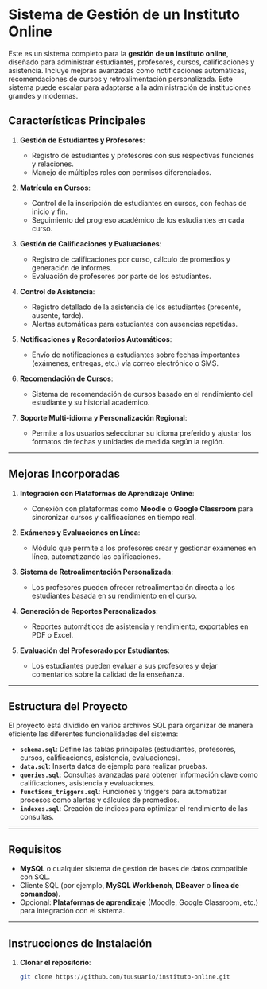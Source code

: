 # Sistema de Gestión de un Instituto Online

Este es un sistema completo para la **gestión de un instituto online**, diseñado para administrar estudiantes, profesores, cursos, calificaciones y asistencia. Incluye mejoras avanzadas como notificaciones automáticas, recomendaciones de cursos y retroalimentación personalizada. Este sistema puede escalar para adaptarse a la administración de instituciones grandes y modernas.

## Características Principales

1. **Gestión de Estudiantes y Profesores**:
   - Registro de estudiantes y profesores con sus respectivas funciones y relaciones.
   - Manejo de múltiples roles con permisos diferenciados.

2. **Matrícula en Cursos**:
   - Control de la inscripción de estudiantes en cursos, con fechas de inicio y fin.
   - Seguimiento del progreso académico de los estudiantes en cada curso.

3. **Gestión de Calificaciones y Evaluaciones**:
   - Registro de calificaciones por curso, cálculo de promedios y generación de informes.
   - Evaluación de profesores por parte de los estudiantes.

4. **Control de Asistencia**:
   - Registro detallado de la asistencia de los estudiantes (presente, ausente, tarde).
   - Alertas automáticas para estudiantes con ausencias repetidas.

5. **Notificaciones y Recordatorios Automáticos**:
   - Envío de notificaciones a estudiantes sobre fechas importantes (exámenes, entregas, etc.) vía correo electrónico o SMS.

6. **Recomendación de Cursos**:
   - Sistema de recomendación de cursos basado en el rendimiento del estudiante y su historial académico.

7. **Soporte Multi-idioma y Personalización Regional**:
   - Permite a los usuarios seleccionar su idioma preferido y ajustar los formatos de fechas y unidades de medida según la región.

---

## Mejoras Incorporadas

1. **Integración con Plataformas de Aprendizaje Online**:
   - Conexión con plataformas como **Moodle** o **Google Classroom** para sincronizar cursos y calificaciones en tiempo real.

2. **Exámenes y Evaluaciones en Línea**:
   - Módulo que permite a los profesores crear y gestionar exámenes en línea, automatizando las calificaciones.

3. **Sistema de Retroalimentación Personalizada**:
   - Los profesores pueden ofrecer retroalimentación directa a los estudiantes basada en su rendimiento en el curso.

4. **Generación de Reportes Personalizados**:
   - Reportes automáticos de asistencia y rendimiento, exportables en PDF o Excel.

5. **Evaluación del Profesorado por Estudiantes**:
   - Los estudiantes pueden evaluar a sus profesores y dejar comentarios sobre la calidad de la enseñanza.

---

## Estructura del Proyecto

El proyecto está dividido en varios archivos SQL para organizar de manera eficiente las diferentes funcionalidades del sistema:

- **`schema.sql`**: Define las tablas principales (estudiantes, profesores, cursos, calificaciones, asistencia, evaluaciones).
- **`data.sql`**: Inserta datos de ejemplo para realizar pruebas.
- **`queries.sql`**: Consultas avanzadas para obtener información clave como calificaciones, asistencia y evaluaciones.
- **`functions_triggers.sql`**: Funciones y triggers para automatizar procesos como alertas y cálculos de promedios.
- **`indexes.sql`**: Creación de índices para optimizar el rendimiento de las consultas.

---

## Requisitos

- **MySQL** o cualquier sistema de gestión de bases de datos compatible con SQL.
- Cliente SQL (por ejemplo, **MySQL Workbench**, **DBeaver** o **línea de comandos**).
- Opcional: **Plataformas de aprendizaje** (Moodle, Google Classroom, etc.) para integración con el sistema.

---

## Instrucciones de Instalación

1. **Clonar el repositorio**:
   ```bash
   git clone https://github.com/tuusuario/instituto-online.git
